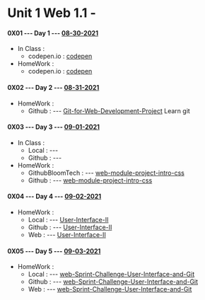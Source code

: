 # Unit 1 Web 1.1 - 


#### 0X01 --- Day 1 --- [08-30-2021](<#>)

* In Class :
    * codepen.io : [codepen](<https://codepen.io/sooofeve/pen/xxrZLRL>)
* HomeWork :
    * codepen.io : [codepen](<https://codepen.io/sooofeve/pen/NWgGebW>)

#### 0X02 --- Day 2 --- [08-31-2021](<#>)

* HomeWork :
    * Github : --- [Git-for-Web-Development-Project](<https://github.com/bloominstituteoftechnology/web-module-challenge-intro-to-git>) Learn git

#### 0X03 --- Day 3 --- [09-01-2021](<#>)

* In Class :
    * Local  : --- [](<#>)
    * Github : --- [](<https://github.com/>)
* HomeWork :
    * GithubBloomTech : --- [web-module-project-intro-css](<https://github.com/everestsh/web-module-project-intro-css>)
    * Github : --- [web-module-project-intro-css](<https://github.com/everestsh/web-module-project-intro-css-U1W11D3>)

#### 0X04 --- Day 4 --- [09-02-2021](<#>)

* HomeWork :
    * Local : --- [User-Interface-II](<../project/User-Interface-II/>)
    * Github : --- [User-Interface-II](<https://github.com/everestsh/User-Interface-II-sooof-090621-U1W12D1>)
    * Web : --- [User-Interface-II](<https://fswpun2.sooof.info/>)

#### 0X05 --- Day 5 --- [09-03-2021](<#>)


* HomeWork :
    * Local  : --- [web-Sprint-Challenge-User-Interface-and-Git](<../project/web-Sprint-Challenge-User-Interface-and-Git/>)
    * Github : --- [web-Sprint-Challenge-User-Interface-and-Git](<https://github.com/everestsh/web-Sprint-Challenge-User-Interface-and-Git>)
    * Web : --- [web-Sprint-Challenge-User-Interface-and-Git](<https://fswscuiag.sooof.info/>)